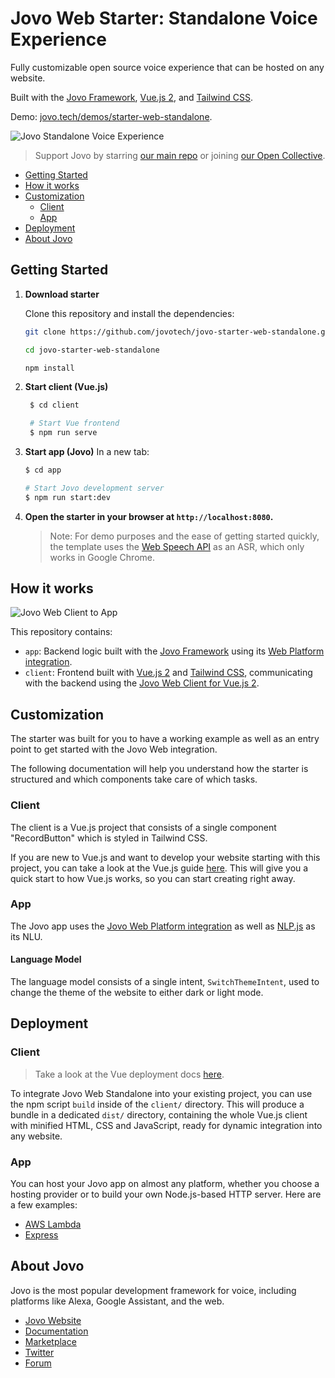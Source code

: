 # Jovo Web Starter: Standalone Voice Experience

Fully customizable open source voice experience that can be hosted on any website.

Built with the [Jovo Framework](https://github.com/jovotech/jovo-framework), [Vue.js 2](https://github.com/vuejs/vue), and [Tailwind CSS](https://github.com/tailwindlabs/tailwindcss).

Demo: [jovo.tech/demos/starter-web-standalone](https://www.jovo.tech/demos/starter-web-standalone/).

![Jovo Standalone Voice Experience](./img/starter-web-standalone.gif)

> Support Jovo by starring [our main repo](https://github.com/jovotech/jovo-framework) or joining [our Open Collective](https://opencollective.com/jovo-framework).

- [Getting Started](#getting-started)
- [How it works](#how-it-works)
- [Customization](#customization)
  - [Client](#client)
  - [App](#app)
- [Deployment](#deployment)
- [About Jovo](#about-jovo)

## Getting Started

1.  **Download starter**

    Clone this repository and install the dependencies:

    ```sh
    git clone https://github.com/jovotech/jovo-starter-web-standalone.git

    cd jovo-starter-web-standalone

    npm install
    ```

2.  **Start client (Vue.js)**

    ```sh
     $ cd client

     # Start Vue frontend
     $ npm run serve
    ```

3.  **Start app (Jovo)**
    In a new tab:

    ```sh
    $ cd app

    # Start Jovo development server
    $ npm run start:dev
    ```

4.  **Open the starter in your browser at `http://localhost:8080`.**

    > Note: For demo purposes and the ease of getting started quickly, the template uses the [Web Speech API](https://wicg.github.io/speech-api/) as an ASR, which only works in Google Chrome.

## How it works

![Jovo Web Client to App](img/jovo-web-client-to-app.png)

This repository contains:

- `app`: Backend logic built with the [Jovo Framework](https://github.com/jovotech/jovo-framework) using its [Web Platform integration](https://github.com/jovotech/jovo-framework/tree/v4/latest/platforms/platform-web).
- `client`: Frontend built with [Vue.js 2](https://vuejs.org/) and [Tailwind CSS](https://tailwindcss.com/), communicating with the backend using the [Jovo Web Client for Vue.js 2](https://github.com/jovotech/jovo-framework/tree/v4/latest/clients/client-web-vue2).

## Customization

The starter was built for you to have a working example as well as an entry point to get started with the Jovo Web integration.

The following documentation will help you understand how the starter is structured and which components take care of which tasks.

### Client

The client is a Vue.js project that consists of a single component "RecordButton" which is styled in Tailwind CSS.

If you are new to Vue.js and want to develop your website starting with this project, you can take a look at the Vue.js guide [here](https://vuejs.org/v2/guide/). This will give you a quick start to how Vue.js works, so you can start creating right away.

### App

The Jovo app uses the [Jovo Web Platform integration](http://jovo.tech/marketplace/platform-web) as well as [NLP.js](https://www.jovo.tech/marketplace/nlu-nlpjs) as its NLU.

#### Language Model

The language model consists of a single intent, `SwitchThemeIntent`, used to change the theme of the website to either dark or light mode.

## Deployment

### Client

> Take a look at the Vue deployment docs [here](https://cli.vuejs.org/guide/deployment).

To integrate Jovo Web Standalone into your existing project, you can use the npm script `build` inside of the `client/` directory. This will produce a bundle in a dedicated `dist/` directory, containing the whole Vue.js client with minified HTML, CSS and JavaScript, ready for dynamic integration into any website.

### App

You can host your Jovo app on almost any platform, whether you choose a hosting provider or to build your own Node.js-based HTTP server. Here are a few examples:

- [AWS Lambda](https://www.jovo.tech/marketplace/server-lambda)
- [Express](https://www.jovo.tech/marketplace/server-express)

## About Jovo

Jovo is the most popular development framework for voice, including platforms like Alexa, Google Assistant, and the web.

- [Jovo Website](https://jovo.tech/)
- [Documentation](https://jovo.tech/docs/)
- [Marketplace](https://www.jovo.tech/marketplace/)
- [Twitter](https://twitter.com/jovotech/)
- [Forum](https://community.jovo.tech/)
